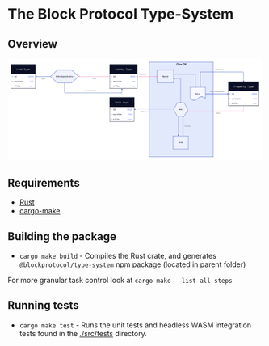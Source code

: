 # The Block Protocol Type-System

[//]: # "TODO: Introduction"

## Overview

![](./assets/overview.png)

## Requirements

- [Rust](https://www.rust-lang.org/tools/install)
- [cargo-make](https://github.com/sagiegurari/cargo-make#installation)

## Building the package

- `cargo make build` - Compiles the Rust crate, and generates `@blockprotocol/type-system` npm package (located in parent folder)

For more granular task control look at `cargo make --list-all-steps`

## Running tests

- `cargo make test` - Runs the unit tests and headless WASM integration tests found in the [./src/tests](./src/tests) directory.
